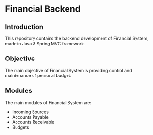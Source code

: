 # Financial Backend

## Introduction

This repository contains the backend development of Financial System, made in Java 8 Spring MVC framework.  

## Objective

The main objective of Financial System is providing control and maintenance of personal budget. 

## Modules

The main modules of Financial System are: 

- Incoming Sources
- Accounts Payable
- Accounts Receivable
- Budgets
